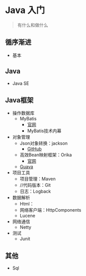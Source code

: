 #  Java 入门

>   有什么和做什么

##  循序渐进
-   基本

##  Java
-   Java SE


##  Java框架
-   操作数据库
    -   MyBatis
        -   [官网](http://www.mybatis.org/mybatis-3/zh/index.html)
        -   MyBatis技术内幕
-   对象管理
    -   Json对象转换：jackson
        -   [GitHub](https://github.com/FasterXML/jackson)
    -   高效Bean映射框架：Orika
        -   [官网](http://orika-mapper.github.io/orika-docs/)
    -   [Guava](https://github.com/google/guava)
-   项目工具
    -   项目管理：Maven
    -   //代码版本：Git
    -   日志：Logback
-   数据解析
    -   Html：
    -   网络客户端：HttpComponents
    -   Lucene
-   网络通信
    -   Netty
-   测试
    -   Junit

##  其他
-   Sql


